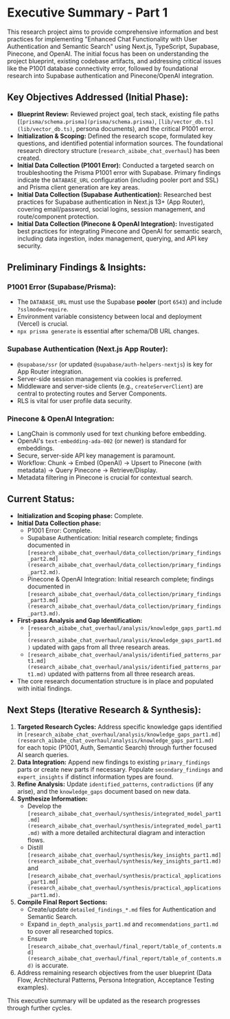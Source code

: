 # Executive Summary - Part 1

This research project aims to provide comprehensive information and best practices for implementing "Enhanced Chat Functionality with User Authentication and Semantic Search" using Next.js, TypeScript, Supabase, Pinecone, and OpenAI. The initial focus has been on understanding the project blueprint, existing codebase artifacts, and addressing critical issues like the P1001 database connectivity error, followed by foundational research into Supabase authentication and Pinecone/OpenAI integration.

## Key Objectives Addressed (Initial Phase):
*   **Blueprint Review:** Reviewed project goal, tech stack, existing file paths (`[prisma/schema.prisma](prisma/schema.prisma)`, `[lib/vector_db.ts](lib/vector_db.ts)`, persona documents), and the critical P1001 error.
*   **Initialization & Scoping:** Defined the research scope, formulated key questions, and identified potential information sources. The foundational research directory structure (`research_aibabe_chat_overhaul`) has been created.
*   **Initial Data Collection (P1001 Error):** Conducted a targeted search on troubleshooting the Prisma P1001 error with Supabase. Primary findings indicate the `DATABASE_URL` configuration (including pooler port and SSL) and Prisma client generation are key areas.
*   **Initial Data Collection (Supabase Authentication):** Researched best practices for Supabase authentication in Next.js 13+ (App Router), covering email/password, social logins, session management, and route/component protection.
*   **Initial Data Collection (Pinecone & OpenAI Integration):** Investigated best practices for integrating Pinecone and OpenAI for semantic search, including data ingestion, index management, querying, and API key security.

## Preliminary Findings & Insights:

### P1001 Error (Supabase/Prisma):
*   The `DATABASE_URL` must use the Supabase **pooler** (port `6543`) and include `?sslmode=require`.
*   Environment variable consistency between local and deployment (Vercel) is crucial.
*   `npx prisma generate` is essential after schema/DB URL changes.

### Supabase Authentication (Next.js App Router):
*   `@supabase/ssr` (or updated `@supabase/auth-helpers-nextjs`) is key for App Router integration.
*   Server-side session management via cookies is preferred.
*   Middleware and server-side clients (e.g., `createServerClient`) are central to protecting routes and Server Components.
*   RLS is vital for user profile data security.

### Pinecone & OpenAI Integration:
*   LangChain is commonly used for text chunking before embedding.
*   OpenAI's `text-embedding-ada-002` (or newer) is standard for embeddings.
*   Secure, server-side API key management is paramount.
*   Workflow: Chunk -> Embed (OpenAI) -> Upsert to Pinecone (with metadata) -> Query Pinecone -> Retrieve/Display.
*   Metadata filtering in Pinecone is crucial for contextual search.

## Current Status:
*   **Initialization and Scoping phase:** Complete.
*   **Initial Data Collection phase:**
    *   P1001 Error: Complete.
    *   Supabase Authentication: Initial research complete; findings documented in `[research_aibabe_chat_overhaul/data_collection/primary_findings_part2.md](research_aibabe_chat_overhaul/data_collection/primary_findings_part2.md)`.
    *   Pinecone & OpenAI Integration: Initial research complete; findings documented in `[research_aibabe_chat_overhaul/data_collection/primary_findings_part3.md](research_aibabe_chat_overhaul/data_collection/primary_findings_part3.md)`.
*   **First-pass Analysis and Gap Identification:**
    *   `[research_aibabe_chat_overhaul/analysis/knowledge_gaps_part1.md](research_aibabe_chat_overhaul/analysis/knowledge_gaps_part1.md)` updated with gaps from all three research areas.
    *   `[research_aibabe_chat_overhaul/analysis/identified_patterns_part1.md](research_aibabe_chat_overhaul/analysis/identified_patterns_part1.md)` updated with patterns from all three research areas.
*   The core research documentation structure is in place and populated with initial findings.

## Next Steps (Iterative Research & Synthesis):
1.  **Targeted Research Cycles:** Address specific knowledge gaps identified in `[research_aibabe_chat_overhaul/analysis/knowledge_gaps_part1.md](research_aibabe_chat_overhaul/analysis/knowledge_gaps_part1.md)` for each topic (P1001, Auth, Semantic Search) through further focused AI search queries.
2.  **Data Integration:** Append new findings to existing `primary_findings` parts or create new parts if necessary. Populate `secondary_findings` and `expert_insights` if distinct information types are found.
3.  **Refine Analysis:** Update `identified_patterns`, `contradictions` (if any arise), and the `knowledge_gaps` document based on new data.
4.  **Synthesize Information:**
    *   Develop the `[research_aibabe_chat_overhaul/synthesis/integrated_model_part1.md](research_aibabe_chat_overhaul/synthesis/integrated_model_part1.md)` with a more detailed architectural diagram and interaction flows.
    *   Distill `[research_aibabe_chat_overhaul/synthesis/key_insights_part1.md](research_aibabe_chat_overhaul/synthesis/key_insights_part1.md)` and `[research_aibabe_chat_overhaul/synthesis/practical_applications_part1.md](research_aibabe_chat_overhaul/synthesis/practical_applications_part1.md)`.
5.  **Compile Final Report Sections:**
    *   Create/update `detailed_findings_*.md` files for Authentication and Semantic Search.
    *   Expand `in_depth_analysis_part1.md` and `recommendations_part1.md` to cover all researched topics.
    *   Ensure `[research_aibabe_chat_overhaul/final_report/table_of_contents.md](research_aibabe_chat_overhaul/final_report/table_of_contents.md)` is accurate.
6.  Address remaining research objectives from the user blueprint (Data Flow, Architectural Patterns, Persona Integration, Acceptance Testing examples).

This executive summary will be updated as the research progresses through further cycles.